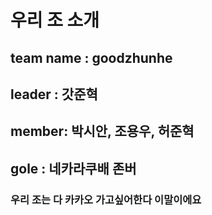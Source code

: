 
# 우리 조 소개

## team name : goodzhunhe

## leader : 갓준혁 

## member: 박시안, 조용우, 허준혁

##  gole : 네카라쿠배 존버

### 우리 조는 다 카카오 가고싶어한다 이말이에요

